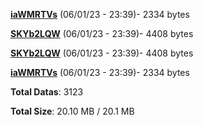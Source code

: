 [**iaWMRTVs**](/data/iaWMRTVs.txt) (06/01/23 - 23:39)- 2334 bytes

[**SKYb2LQW**](/data/SKYb2LQW.txt) (06/01/23 - 23:39)- 4408 bytes

[**SKYb2LQW**](/data/SKYb2LQW.txt) (06/01/23 - 23:39)- 4408 bytes

[**iaWMRTVs**](/data/iaWMRTVs.txt) (06/01/23 - 23:39)- 2334 bytes

**Total Datas**: 3123

**Total Size**: 20.10 MB / 20.1 MB